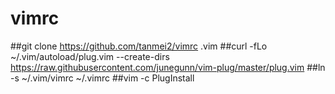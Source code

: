 vimrc
=====

##git clone https://github.com/tanmei2/vimrc .vim
##curl -fLo ~/.vim/autoload/plug.vim --create-dirs https://raw.githubusercontent.com/junegunn/vim-plug/master/plug.vim
##ln -s ~/.vim/vimrc ~/.vimrc
##vim -c PlugInstall
